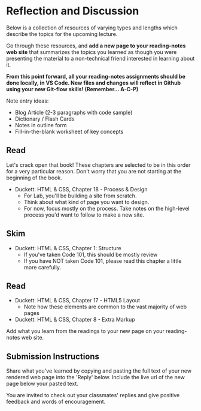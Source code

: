 # Reflection and Discussion

Below is a collection of resources of varying types and lengths which describe the topics for the upcoming lecture.  

Go through these resources, and **add a new page to your reading-notes web site** that summarizes the topics you learned as though you were presenting the material to a non-technical friend interested in learning about it.

**From this point forward, all your reading-notes assignments should be done locally, in VS Code.  New files and changes will reflect in Github using your new Git-flow skills! (Remember...  A-C-P)**

Note entry ideas:

* Blog Article (2-3 paragraphs with code sample)
* Dictionary / Flash Cards
* Notes in outline form
* Fill-in-the-blank worksheet of key concepts

## Read

Let's crack open that book! These chapters are selected to be in this order for a very particular reason. Don't worry that you are not starting at the beginning of the book.

- Duckett: HTML & CSS, Chapter 18 - Process & Design
  - For Lab, you'll be building a site from scratch.
  - Think about what kind of page you want to design.
  - For now, focus mostly on the process. Take notes on the high-level process you'd want to follow to make a new site.

## Skim

- Duckett: HTML & CSS, Chapter 1: Structure
  - If you've taken Code 101, this should be mostly review
  - If you have NOT taken Code 101, please read this chapter a little more carefully.

## Read

- Duckett: HTML & CSS, Chapter 17 - HTML5 Layout
  - Note how these elements are common to the vast majority of web pages
- Duckett: HTML & CSS, Chapter 8 - Extra Markup

Add what you learn from the readings to your new page on your reading-notes web site.


## Submission Instructions

Share what you've learned by copying and pasting the full text of your new rendered web page into the 'Reply' below. Include the live url of the new page below your pasted text.

You are invited to check out your classmates' replies and give positive feedback and words of encouragement.
